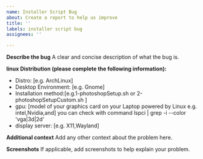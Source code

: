```yaml
---
name: Installer Script Bug
about: Create a report to help us improve
title: ''
labels: installer script bug
assignees: ''

---
```


**Describe the bug**
A clear and concise description of what the bug is.

**linux Distribution (please complete the following information):**
 - Distro: [e.g. ArchLinux]
 - Desktop Environment: [e.g. Gnome]
 - Installation method:[e.g.1-photoshopSetup.sh or 2-photoshopSetupCustom.sh ]
 - gpu: [model of your graphics card on your Laptop powered by Linux e.g. intel,Nvidia,and] you can check with command lspci | grep -i --color 'vga\|3d\|2d'
 - display server: [e.g. X11,Wayland]

**Additional context**
Add any other context about the problem here.

**Screenshots**
If applicable, add screenshots to help explain your problem.
